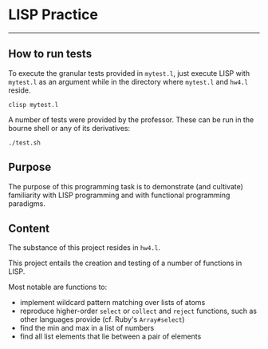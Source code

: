 # LISP Practice

----
## How to run tests
To execute the granular tests provided in `mytest.l`, just execute LISP with `mytest.l` as an argument while in the directory where `mytest.l` and `hw4.l` reside.

```
clisp mytest.l
```

A number of tests were provided by the professor. These can be run in the bourne shell or any of its derivatives:

```
./test.sh
``` 

## Purpose
The purpose of this programming task is to demonstrate (and cultivate) familiarity with LISP programming and with functional programming paradigms.

## Content
The substance of this project resides in `hw4.l`.

This project entails the creation and testing of a number of functions in LISP.

Most notable are functions to:

- implement wildcard pattern matching over lists of atoms
- reproduce higher-order `select` or `collect` and `reject` functions, such as other languages provide (cf. Ruby's `Array#select`)
- find the min and max in a list of numbers
- find all list elements that lie between a pair of elements
